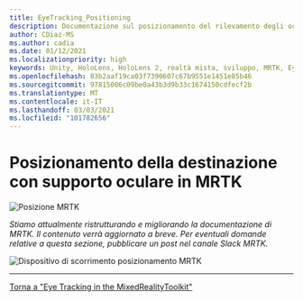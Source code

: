 ```yaml
---
title: EyeTracking_Positioning
description: Documentazione sul posizionamento del rilevamento degli occhi
author: CDiaz-MS
ms.author: cadia
ms.date: 01/12/2021
ms.localizationpriority: high
keywords: Unity, HoloLens, HoloLens 2, realtà mista, sviluppo, MRTK, EyeTracking,
ms.openlocfilehash: 83b2aaf19ca03f7390607c67b9551e1451e85b46
ms.sourcegitcommit: 97815006c09be0a43b3d9b33c1674150cdfecf2b
ms.translationtype: MT
ms.contentlocale: it-IT
ms.lasthandoff: 03/03/2021
ms.locfileid: "101782656"
---
```

# <a name="eye-supported-target-positioning-in-mrtk"></a>Posizionamento della destinazione con supporto oculare in MRTK

![Posizione MRTK](../Images/EyeTracking/mrtk_et_positioning.png)

<!-- TODO: Add content -->
_Stiamo attualmente ristrutturando e migliorando la documentazione di MRTK. Il contenuto verrà aggiornato a breve. Per eventuali domande relative a questa sezione, pubblicare un post nel canale Slack MRTK._

![Dispositivo di scorrimento posizionamento MRTK](../Images/EyeTracking/mrtk_et_positioning_slider.png)

---
[Torna a "Eye Tracking in the MixedRealityToolkit"](EyeTracking_Main.md)
